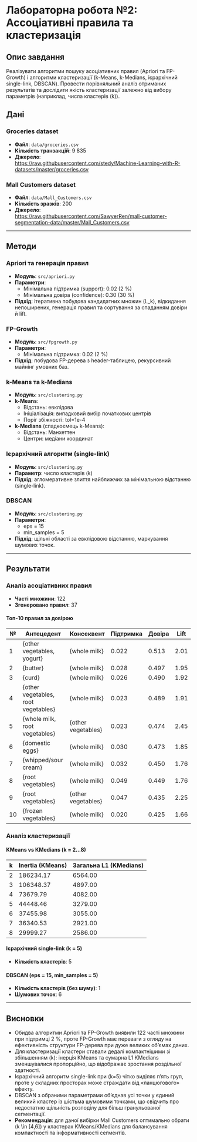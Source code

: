 # Лабораторна робота №2: Ассоціативні правила та кластеризація

## Опис завдання
Реалізувати алгоритми пошуку асоціативних правил (Apriori та FP-Growth) і алгоритми кластеризації (k-Means, k-Medians, ієрархічний single-link, DBSCAN). Провести порівняльний аналіз отриманих результатів та дослідити якість кластеризації залежно від вибору параметрів (наприклад, числа кластерів \(k\)).

## Дані

### Groceries dataset
- **Файл**: `data/groceries.csv`
- **Кількість транзакцій**: 9 835  
- **Джерело**:  
  https://raw.githubusercontent.com/stedy/Machine-Learning-with-R-datasets/master/groceries.csv

### Mall Customers dataset
- **Файл**: `data/Mall_Customers.csv`
- **Кількість зразків**: 200  
- **Джерело**:  
  https://raw.githubusercontent.com/SawyerRen/mall-customer-segmentation-data/master/Mall_Customers.csv

---

## Методи

### Apriori та генерація правил
- **Модуль**: `src/apriori.py`
- **Параметри**:  
  - Мінімальна підтримка (support): 0.02 (2 %)  
  - Мінімальна довіра (confidence): 0.30 (30 %)  
- **Підхід**: ітеративна побудова кандидатних множин \(L_k\), відкидання непоширених, генерація правил та сортування за спаданням довіри й lift.

### FP-Growth
- **Модуль**: `src/fpgrowth.py`
- **Параметри**:  
  - Мінімальна підтримка: 0.02 (2 %)  
- **Підхід**: побудова FP-дерева з header-таблицею, рекурсивний майнінг умовних баз.

### k-Means та k-Medians
- **Модуль**: `src/clustering.py`
- **k-Means**:  
  - Відстань: евклідова  
  - Ініціалізація: випадковий вибір початкових центрів  
  - Поріг збіжності: tol=1e-4  
- **k-Medians** (спадкоємець k-Means):  
  - Відстань: Манхеттен  
  - Центри: медіани координат  

### Ієрархічний алгоритм (single-link)
- **Модуль**: `src/clustering.py`
- **Параметр**: число кластерів \(k\)  
- **Підхід**: агломеративне злиття найближчих за мінімальною відстанню (single-link).

### DBSCAN
- **Модуль**: `src/clustering.py`
- **Параметри**:  
  - eps = 15  
  - min_samples = 5  
- **Підхід**: щільні області за евклідовою відстанню, маркування шумових точок.

---

## Результати

### Аналіз асоціативних правил
- **Часті множини**: 122  
- **Згенеровано правил**: 37  

#### Топ-10 правил за довірою

| №  | Антецедент                           | Консеквент       | Підтримка | Довіра  | Lift |
|----|--------------------------------------|------------------|-----------|---------|------|
| 1  | {other vegetables, yogurt}          | {whole milk}     | 0.022     | 0.513   | 2.01 |
| 2  | {butter}                            | {whole milk}     | 0.028     | 0.497   | 1.95 |
| 3  | {curd}                              | {whole milk}     | 0.026     | 0.490   | 1.92 |
| 4  | {other vegetables, root vegetables} | {whole milk}     | 0.023     | 0.489   | 1.91 |
| 5  | {whole milk, root vegetables}       | {other vegetables}| 0.023    | 0.474   | 2.45 |
| 6  | {domestic eggs}                     | {whole milk}     | 0.030     | 0.473   | 1.85 |
| 7  | {whipped/sour cream}                | {whole milk}     | 0.032     | 0.450   | 1.76 |
| 8  | {root vegetables}                   | {whole milk}     | 0.049     | 0.449   | 1.76 |
| 9  | {root vegetables}                   | {other vegetables}| 0.047    | 0.435   | 2.25 |
| 10 | {frozen vegetables}                 | {whole milk}     | 0.020     | 0.425   | 1.66 |

### Аналіз кластеризації

#### KMeans vs KMedians (k = 2…8)

| k | Inertia (KMeans) | Загальна L1 (KMedians) |
|---|------------------|------------------------|
| 2 | 186234.17        | 6564.00                |
| 3 | 106348.37        | 4897.00                |
| 4 | 73679.79         | 4082.00                |
| 5 | 44448.46         | 3279.00                |
| 6 | 37455.98         | 3055.00                |
| 7 | 36340.53         | 2921.00                |
| 8 | 29999.27         | 2586.00                |

#### Ієрархічний single-link (k = 5)
- **Кількість кластерів**: 5  

#### DBSCAN (eps = 15, min_samples = 5)
- **Кількість кластерів (без шуму)**: 1  
- **Шумових точок**: 6  

---

## Висновки
- Обидва алгоритми Apriori та FP-Growth виявили 122 часті множини при підтримці 2 %, проте FP-Growth має переваги з огляду на ефективність структури FP-дерева при дуже великих об’ємах даних.  
- Для кластеризації кластери ставали дедалі компактнішими зі збільшенням \(k\): інерція KMeans та сумарна L1 KMedians зменшувалися пропорційно, що відображає зростання роздільної здатності.  
- Ієрархічний алгоритм single-link при \(k=5\) чітко виділяє п’ять груп, проте у складних просторах може страждати від «ланцюгового» ефекту.  
- DBSCAN з обраними параметрами об’єднав усі точки у єдиний великий кластер із шістьма шумовими точками, що свідчить про недостатню щільність розподілу для більш гранульованої сегментації.  
- **Рекомендація**: для даної вибірки Mall Customers оптимально обрати \(k \in [4,6]\) у кластерах KMeans/KMedians для балансування компактності та інформативності сегментів.
